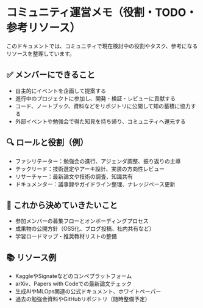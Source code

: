 # コミュニティ運営メモ（役割・TODO・参考リソース）

このドキュメントでは、コミュニティで現在検討中の役割やタスク、参考になるリソースを整理しています。

## ✅ メンバーにできること
- 自主的にイベントを企画して提案する
- 進行中のプロジェクトに参加し、開発・検証・レビューに貢献する
- コード、ノートブック、資料などをリポジトリに公開して知の蓄積に協力する
- 外部イベントや勉強会で得た知見を持ち帰り、コミュニティへ還元する

## 🔍 ロールと役割（例）
- ファシリテーター：勉強会の進行、アジェンダ調整、振り返りの主導
- テックリード：技術選定やアーキ設計、実装の方向性レビュー
- リサーチャー：最新論文や技術の調査、知識共有
- ドキュメンター：議事録やガイドライン整理、ナレッジベース更新

## 🧭 これから決めていきたいこと
- 参加メンバーの募集フローとオンボーディングプロセス
- 成果物の公開方針（OSS化、ブログ投稿、社内共有など）
- 学習ロードマップ・推奨教材リストの整備

## 📚 リソース例
- KaggleやSignateなどのコンペプラットフォーム
- arXiv、Papers with Codeでの最新論文チェック
- 生成AIやMLOps関連の公式ドキュメント、ホワイトペーパー
- 過去の勉強会資料やGitHubリポジトリ（随時整備予定）
